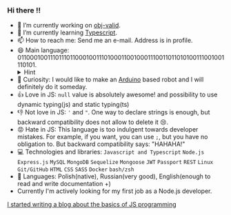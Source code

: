 ### Hi there :bangbang:


- 🔭 I’m currently working on [obj-valid](https://github.com/Iicytower/obj-valid).
- 🌱 I’m currently learning [Typescript](https://www.typescriptlang.org/).
- 📫 How to reach me: Send me an e-mail. Address is in profile.
- 😄 Main language: 011000100111011101100010011101000110010001110011011010100111001001110101. 
  <details>
    <summary>Hint</summary>
    b=a
  </details>
- :tada: Curiosity: I would like to make an [Arduino](https://www.arduino.cc/) based robot and I will definitely do it someday.
- :+1: Love in JS: `null` value is absolutely awesome! and possibility to use dynamic typing(js) and static typing(ts)
- :-1: Not love in JS: `'` and `"`. One way to declare strings is enough, but backward compatibility does not allow to delete it :cry:. 
- :rage: Hate in JS: This language is too indulgent towards developer mistakes. For example, if you want, you can use `;`, but you have no obligation to. But backward compatibility says: "HAHAHA!"
- :computer: Technologies and libraries: `Javascript and Typescript` `Node.js` `Express.js` `MySQL` `MongoDB` `Sequelize` `Mongoose` `JWT` `Passport` `REST` `Linux` `Git/GitHub` `HTML` `CSS` `SASS` `Docker` `bash/zsh`
- :closed_book: Languages: Polish(native), Russian(very good), English(enough to read and write documentation +)
- Currently I'm actively looking for my first job as a Node.js developer. 

[I started writing a blog about the basics of JS programming](https://podstawynode.blogspot.com/)
